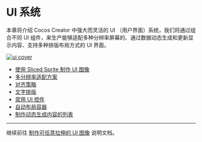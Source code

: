 # UI 系统

本章将介绍 Cocos Creator 中强大而灵活的 UI （用户界面）系统，我们将通过组合不同 UI 组件，来生产能够适配多种分辨率屏幕的、通过数据动态生成和更新显示内容、支持多种排版布局方式的 UI 界面。

<a href="index/ui_cover.png"><img src="index/ui_cover.png" alt="ui cover"></a>

- [使用 Sliced Sprite 制作 UI 图像](sliced-sprite.md)
- [多分辨率适配方案](multi-resolution.md)
- [对齐策略](widget-align.md)
- [文字排版](label-layout.md)
- [常用 UI 控件](ui-components.md)
- [自动布局容器](auto-layout.md)
- [制作动态生成内容的列表](list-with-data.md)

<hr>

继续前往 [制作可任意拉伸的 UI 图像](sliced-sprite.md) 说明文档。
